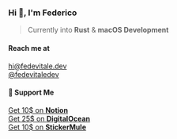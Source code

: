 ### Hi 👋, I'm Federico
> Currently into **Rust** & **macOS Development**

#### Reach me at
[hi@fedevitale.dev](mailto:hi@fedevitale.dev) <br/>
[@fedevitaledev](twitter.com/fedevitaledev/) <br/>

#### 🥳 Support Me
[Get 10$ on **Notion**](https://www.notion.so/?r=a343a2c1fbd9490c85dd67fe7576debc) <br/>
[Get 25$ on **DigitalOcean**](https://m.do.co/c/f88cef1a6e56) <br/>
[Get 10$ on **StickerMule**](https://www.stickermule.com/it/unlock?ref_id=6392580701&utm_medium=link&utm_source=invite)
